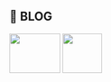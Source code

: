



<!--
**ki225/ki225** is a ✨ _special_ ✨ repository because its `README.md` (this file) appears on your GitHub profile.

Here are some ideas to get you started:

- 🔭 I’m currently working on ...
- 🌱 I’m currently learning ...
- 👯 I’m looking to collaborate on ...
- 🤔 I’m looking for help with ...
- 💬 Ask me about ...
- 📫 How to reach me: ...
- 😄 Pronouns: ...
- ⚡ Fun fact: ...
-->

## 📄 BLOG


[<img src="https://github.com/user-attachments/assets/736a12f5-6661-42c2-a163-8f3cef485a31" width="90" height="70">](https://medium.com/@271yeye)
 [<img src="https://github.com/user-attachments/assets/e84e3944-cce2-47ca-aa90-b2db7e3cdfcf"   width="70" height="70" >](https://hackmd.io/@okii77)
